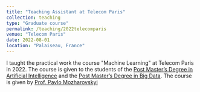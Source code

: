 ```yaml
---
title: "Teaching Assistant at Telecom Paris"
collection: teaching
type: "Graduate course"
permalink: /teaching/2022telecomparis
venue: "Telecom Paris"
date: 2022-08-01
location: "Palaiseau, France"
---
```


I taught the practical work the course "Machine Learning" at Telecom Paris in 2022. The course is given to the students of the [Post Master’s Degree in Artificial Intelligence](https://www.telecom-paris.fr/fr/masteres-specialises/formation-intelligence-artificielle) and the [Post Master’s Degree in Big Data](https://www.telecom-paris.fr/en/post-masters-degree/training-big-data). The course is given by [Prof. Pavlo Mozharovskyi](https://perso.telecom-paristech.fr/mozharovskyi/)